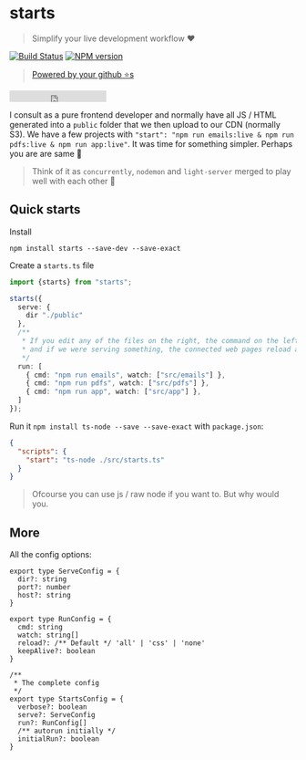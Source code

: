 # starts

> Simplify your live development workflow ❤️

[![Build Status][travis-image]][travis-url]
[![NPM version][npm-image]][npm-url]

> [Powered by your github ⭐s](https://github.com/basarat/starts/stargazers)

<iframe src="https://ghbtns.com/github-btn.html?user=basarat&repo=starts&type=star&count=true" frameborder="0" scrolling="0" width="170px" height="20px"></iframe>

I consult as a pure frontend developer and normally have all JS / HTML generated into a `public` folder that we then upload to our CDN (normally S3). We have a few projects with `"start": "npm run emails:live & npm run pdfs:live & npm run app:live"`. It was time for something simpler. Perhaps you are are same  🌹

> Think of it as `concurrently`, `nodemon` and `light-server` merged to play well with each other 🌹

## Quick starts
Install

`npm install starts --save-dev --save-exact`

Create a `starts.ts` file

```ts
import {starts} from "starts";

starts({
  serve: {
    dir "./public"
  },
  /** 
   * If you edit any of the files on the right, the command on the left executes.
   * and if we were serving something, the connected web pages reload as well.
   */
  run: [
    { cmd: "npm run emails", watch: ["src/emails"] },
    { cmd: "npm run pdfs", watch: ["src/pdfs"] },
    { cmd: "npm run app", watch: ["src/app"] },
  ]
});
```

Run it `npm install ts-node --save --save-exact` with `package.json`: 

```json
{
  "scripts": {
    "start": "ts-node ./src/starts.ts"  
  }
}
```

> Ofcourse you can use js / raw node if you want to. But why would you.

## More 

All the config options:

```
export type ServeConfig = {
  dir?: string
  port?: number
  host?: string
}

export type RunConfig = {
  cmd: string
  watch: string[]
  reload?: /** Default */ 'all' | 'css' | 'none'
  keepAlive?: boolean
}

/**
 * The complete config
 */
export type StartsConfig = {
  verbose?: boolean
  serve?: ServeConfig
  run?: RunConfig[]
  /** autorun initially */
  initialRun?: boolean
}
```

[travis-image]:https://travis-ci.org/basarat/starts.svg?branch=master
[travis-url]:https://travis-ci.org/basarat/starts
[npm-image]:https://img.shields.io/npm/v/starts.svg?style=flat
[npm-url]:https://npmjs.org/package/starts
